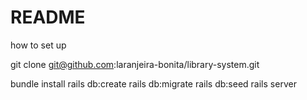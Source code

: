 # README

how to set up

git clone git@github.com:laranjeira-bonita/library-system.git

bundle install
rails db:create
rails db:migrate
rails db:seed
rails server
